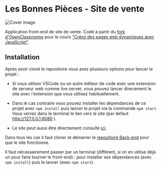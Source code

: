 # Les Bonnes Pièces - Site de vente
![Cover image](images/cover.JPG)

Application front-end de site de vente.
Codé à partir du [fork d'OpenClassrooms](https://github.com/OpenClassrooms-Student-Center/7697016-Front-End.1) pour le cours ["Créez des pages web dynamiques avec JavaScript"](https://openclassrooms.com/fr/courses/7697016-creez-des-pages-web-dynamiques-avec-javascript).

## Installation

Après avoir cloné le repositoire vous avez plusieurs options pour lancer le projet : 

- Si vous utiliser VSCode ou un autre éditeur de code avec une extension de serveur web comme live server, vous pouvez lancer direcement le site avec l'extension que vous utilisez habituellement. 

- Dans le cas contraire vous pouvez installer les dépendances de ce projet avec `npm install` puis lancer le projet via la commande `npm start`. Vous verrez dans le terminal le lien vers le site (par defaut http://127.0.0.1:8080 ).

- Le site peut aussi être directement consulté [ici](https://simonribeiro.github.io/Les-Bonnes-Pieces/).

Dans tous les cas il faut cloner et démarrer le [repositoire Back-end](https://github.com/SimonRibeiro/7697016-Back-End) pour que le site fonctionne.

Il faut nécessairement passer par un terminal (différent, si on en utilise déjà un pour faire tourner le front-end) : pour installer ses dépendances (avec `npm install`) puis le lancer (avec `npm start`).
